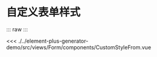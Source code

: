 <script setup>
import CustomStyleFrom from './../../../element-plus-generator-demo/src/views/Form/components/CustomStyleFrom.vue'
</script>

# 自定义表单样式

<div class="code">

::: raw
<CustomStyleFrom/>
:::

<<< ./../element-plus-generator-demo/src/views/Form/components/CustomStyleFrom.vue

</div>